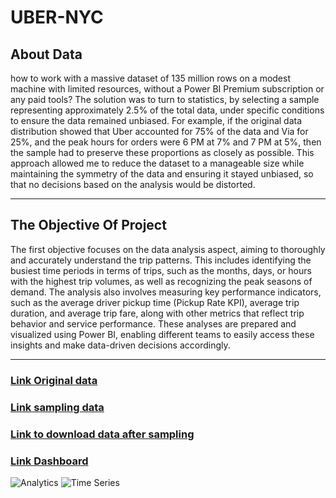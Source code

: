 # UBER-NYC

## About Data 

how to work with a massive dataset of 135 million rows on a modest machine with limited resources, without a Power BI Premium subscription or any paid tools?
The solution was to turn to statistics, by selecting a sample representing approximately 2.5% of the total data, under specific conditions to ensure the data remained unbiased.
For example, if the original data distribution showed that Uber accounted for 75% of the data and Via for 25%, and the peak hours for orders were 6 PM at 7% and 7 PM at 5%, then the sample had to preserve these proportions as closely as possible.
This approach allowed me to reduce the dataset to a manageable size while maintaining the symmetry of the data and ensuring it stayed unbiased, so that no decisions based on the analysis would be distorted.

--------------------------------------------------

## The Objective Of Project 

The first objective focuses on the data analysis aspect, aiming to thoroughly and accurately understand the trip patterns. This includes identifying the busiest time periods in terms of trips, such as the months, days, or hours with the highest trip volumes, as well as recognizing the peak seasons of demand. The analysis also involves measuring key performance indicators, such as the average driver pickup time (Pickup Rate KPI), average trip duration, and average trip fare, along with other metrics that reflect trip behavior and service performance. These analyses are prepared and visualized using Power BI, enabling different teams to easily access these insights and make data-driven decisions accordingly.

--------------------------------------------------------------------------

### [Link Original data](https://www.kaggle.com/datasets/shuhengmo/uber-nyc-forhire-vehicles-trip-data-2021)

### [Link sampling data](https://www.kaggle.com/code/ahmedramadan74/sample-data)

### [Link to download data after sampling](https://www.kaggle.com/datasets/ahmedramadan74/uber-nyc)

### [Link Dashboard ](https://app.powerbi.com/view?r=eyJrIjoiMjVhNzI0MTctZGQ2MC00NzMxLTkzODItNmJiY2ZhZjRhOTJlIiwidCI6IjYzMTljNGQ4LWRlMmMtNGEzNy05NzA4LWQ0MjAwYzA3NDQ5OCJ9&pageName=ReportSectionc36a20d275418b20b56c)

![Analytics](https://github.com/user-attachments/assets/b569eec1-2da5-4181-9420-f5a70e9d271d)
![Time Series](https://github.com/user-attachments/assets/1a44e658-f185-4421-b0cc-30099ea5d14e)

